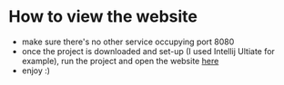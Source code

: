# How to view the website
- make sure there's no other service occupying port 8080
- once the project is downloaded and set-up (I used Intellij Ultiate for example), run the project and open the website [here](http://localhost:8080/)
- enjoy :)
